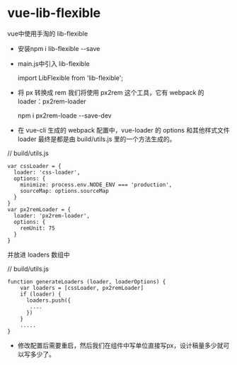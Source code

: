 # vue-lib-flexible
vue中使用手淘的 lib-flexible 

- 安装npm i lib-flexible --save
- main.js中引入 lib-flexible

  import LibFlexible from 'lib-flexible';

- 将 px 转换成 rem 我们将使用 px2rem 这个工具，它有 webpack 的 loader：px2rem-loader

   npm i px2rem-loade --save-dev
   
- 在 vue-cli 生成的 webpack 配置中，vue-loader 的 options 和其他样式文件 loader 最终是都是由 build/utils.js 里的一个方法生成的。

// build/utils.js

    var cssLoader = {
      loader: 'css-loader',
      options: {
        minimize: process.env.NODE_ENV === 'production',
        sourceMap: options.sourceMap
      }
    }
    var px2remLoader = {
      loader: 'px2rem-loader',
      options: {
        remUnit: 75
      }
    }

并放进 loaders 数组中

// build/utils.js

    function generateLoaders (loader, loaderOptions) {
        var loaders = [cssLoader, px2remLoader]
        if (loader) {
          loaders.push({
           ....
          })
        }
        .....
    }
    
- 修改配置后需要重启，然后我们在组件中写单位直接写px，设计稿量多少就可以写多少了。
